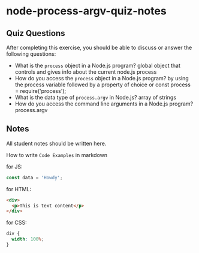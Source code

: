 # node-process-argv-quiz-notes

## Quiz Questions

After completing this exercise, you should be able to discuss or answer the following questions:

- What is the `process` object in a Node.js program?
  global object that controls and gives info about the current node.js process
- How do you access the `process` object in a Node.js program?
  by using the process variable followed by a property of choice or
  const process = require('process');
- What is the data type of `process.argv` in Node.js?
  array of strings
- How do you access the command line arguments in a Node.js program?
  process.argv

## Notes

All student notes should be written here.

How to write `Code Examples` in markdown

for JS:

```javascript
const data = 'Howdy';
```

for HTML:

```html
<div>
  <p>This is text content</p>
</div>
```

for CSS:

```css
div {
  width: 100%;
}
```
